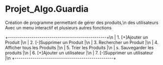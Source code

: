 # Projet_Algo.Guardia

Création de programme permettant de gérer des produits,\n des utilisateurs
Avec un menu interactif et plusieurs autres fonctions

 +--------------------------------------------------+\n
 | 1. [+]Ajouter un Produit                         |\n
 | 2. [-]Supprimer un Produit                       |\n
 | 3. Rechercher un Produit                         |\n
 | 4. Afficher tous les Produits                    |\n
 | 5. Trier les Produits                            |\n
 | s. Sauvegarder les produits                      |\n
 | 6. [+]Ajouter un utilisateur                     |\n
 | 7. [-]Supprimer un utilisateur                   |\n
 +--------------------------------------------------+

